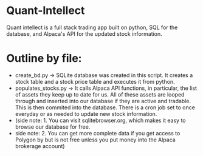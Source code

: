 # Quant-Intellect
Quant intellect is a full stack trading app built on python, SQL for the database, and Alpaca's API for the updated stock information.  

# Outline by file:
- create_bd.py -> SQLite database was created in this script. It creates a stock table and a stock price table and executes it from python.
- populates_stocks.py -> It calls Alpaca API functions, in particular, the list of assets they keep up to date for us. All of these assets are looped through and inserted into our database if they are active and tradable. This is then commited into the database. There is a cron job set to once everyday or as needed to update new stock information.
- (side note: 1. You can visit sqlitebrowser.org, which makes it easy to browse our database for free.
- side note: 2. You can get more complete data if you get access to Polygon by but is not free unless you put money into the Alpaca brokerage account)
